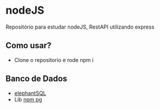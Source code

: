 # nodeJS
Repositório para estudar nodeJS, RestAPI utilizando express

## Como usar?
- Clone o repositorio e rode npm i


## Banco de Dados

- [elephantSQL](https://www.elephantsql.com/)
- Lib [npm pg](https://www.npmjs.com/package/pg)